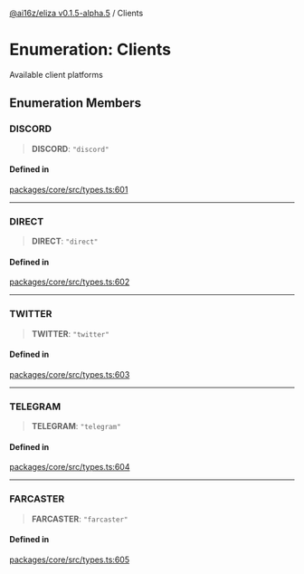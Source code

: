 [@ai16z/eliza v0.1.5-alpha.5](../index.md) / Clients

# Enumeration: Clients

Available client platforms

## Enumeration Members

### DISCORD

> **DISCORD**: `"discord"`

#### Defined in

[packages/core/src/types.ts:601](https://github.com/MeremArt/Agent_Chimera/blob/main/packages/core/src/types.ts#L601)

***

### DIRECT

> **DIRECT**: `"direct"`

#### Defined in

[packages/core/src/types.ts:602](https://github.com/MeremArt/Agent_Chimera/blob/main/packages/core/src/types.ts#L602)

***

### TWITTER

> **TWITTER**: `"twitter"`

#### Defined in

[packages/core/src/types.ts:603](https://github.com/MeremArt/Agent_Chimera/blob/main/packages/core/src/types.ts#L603)

***

### TELEGRAM

> **TELEGRAM**: `"telegram"`

#### Defined in

[packages/core/src/types.ts:604](https://github.com/MeremArt/Agent_Chimera/blob/main/packages/core/src/types.ts#L604)

***

### FARCASTER

> **FARCASTER**: `"farcaster"`

#### Defined in

[packages/core/src/types.ts:605](https://github.com/MeremArt/Agent_Chimera/blob/main/packages/core/src/types.ts#L605)

